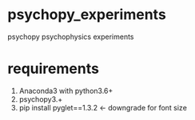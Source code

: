 # psychopy_experiments
psychopy psychophysics experiments

# requirements
1. Anaconda3 with python3.6+
2. psychopy3.+
3. pip install pyglet==1.3.2 <- downgrade for font size
